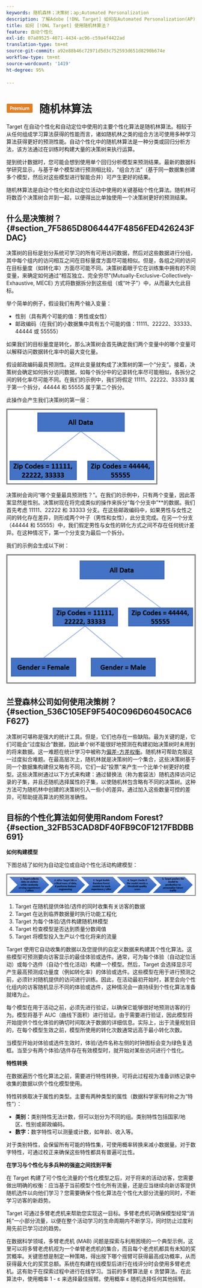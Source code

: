 ```yaml
---
keywords: 随机森林；决策树；ap;Automated Personalization
description: 了解Adobe [!DNL Target] 如何在Automated Personalization(AP)和自动目标活动中使用随机林算法。
title: 如何 [!DNL Target] 使用随机林算法？
feature: 自动个性化
exl-id: 07a89525-4071-4434-ac96-c59a4f4422ad
translation-type: tm+mt
source-git-commit: a92e88b46c72971d5d3c752593d651d8290b674e
workflow-type: tm+mt
source-wordcount: '1419'
ht-degree: 95%

---
```


# ![PREMIUM](/help/assets/premium.png) 随机林算法

Target 在自动个性化和自动定位中使用的主要个性化算法是随机林算法。相较于从任何组成学习算法获得的性能而言，诸如随机林之类的组合方法可使用多种学习算法获得更好的预测性能。自动个性化中的随机林算法是一种分类或回归分析方法，该方法通过在训练时构建大量的决策树来执行运算。

提到统计数据时，您可能会想到使用单个回归分析模型来预测结果。最新的数据科学研究显示，与基于单个模型进行预测相比较，“组合方法”（基于同一数据集创建多个模型，然后对这些模型进行智能合并）可产生更好的结果。

随机林算法是自动个性化和自动定位活动中使用的关键基础个性化算法。随机林可将数百个决策树合并到一起，以便得出比单独使用一个决策树更好的预测结果。

## 什么是决策树？{#section_7F5865D8064447F4856FED426243FDAC}

决策树的目标是划分系统可学习的所有可用访问数据，然后对这些数据进行分组，其中每个组内的访问相互之间在目标量度方面尽可能相似。但是，各组之间的访问在目标量度（如转化率）方面尽可能不同。决策树着眼于它在训练集中拥有的不同变量，来确定如何通过“相互独立、完全穷尽”(Mutually-Exclusive-Collectively-Exhaustive, MECE) 方式将数据拆分到这些组（或“叶子”）中，从而最大化此目标。

举个简单的例子，假设我们有两个输入变量：

* 性别（具有两个可能的值：男性或女性）
* 邮政编码（在我们的小数据集中具有五个可能的值：11111、22222、33333、44444 或 55555）

如果我们的目标量度是转化，那么决策树会首先确定我们两个变量中的哪个变量可以解释访问数据转化率中的最大变化量。

假设邮政编码最具预测性。这样此变量就构成了决策树的第一个“分支”。接着，决策树会确定如何拆分访问数据，如每个拆分中的记录转化率尽可能相似，各拆分之间的转化率尽可能不同。在我们的示例中，我们将假定 11111、22222、33333 属于第一个拆分，44444 和 55555 属于第二个拆分。

此操作会产生我们决策树的第一层：

![](assets/decsion_tree_1.png)

决策树会询问“哪个变量最具预测性？”。在我们的示例中，只有两个变量，因此答案显然是性别。决策树现在将完成类似的操作来拆分“每个分支中”**&#x200B;的数据。我们首先考虑 11111、22222 和 33333 分支。在这些邮政编码中，如果男性与女性之间的转化存在差异，则形成两个叶子（男性和女性），此分支完成。在另一个分支（44444 和 55555）中，我们假定男性与女性的转化方式之间不存在任何统计差异。在这种情况下，第一个分支变为最后一个拆分。

我们的示例会生成以下树：

![](assets/decsion_tree_2.png)

## 兰登森林公司如何使用决策树？{#section_536C105EF9F540C096D60450CAC6F627}

决策树可堪称是强大的统计工具。但是，它们也存在一些缺陷。最为关键的是，它们可能会“过度拟合”数据，因此单个树不能很好地预测在构建初始决策树时未用到的将来数据。这一难题在统计学习中被称为[偏差-方差权衡](https://en.wikipedia.org/wiki/Bias%E2%80%93variance_tradeoff)。随机林可帮助克服这一过度拟合难题。在最高层次上，随机林就是决策树的一个集合，这些决策树基于同一个数据集构建但又略有不同，它们一起“投票”来产生一个比单个树更好的模型。这些决策树通过以下方式来构建：通过替换法（称为套袋法）随机选择访问记录的子集，并且还随机选择属性的子集，以使随机林包含略有不同的决策树。这种方法可为随机林中创建的决策树引入一些小的差异。通过加入这些数量可控的差异，可帮助提高算法的预测准确性。

## 目标的个性化算法如何使用Random Forest?{#section_32FB53CAD8DF40FB9C0F1217FBDBB691}

**如何构建模型**

下图总结了如何为自动定位或自动个性化活动构建模型：

![](assets/random_forest_flow.png)

1. Target 在随机提供体验/选件的同时收集有关访客的数据
1. Target 在达到临界数据量时执行功能工程化
1. Target 为每个体验/选件构建随机林模型
1. Target 检查模型是否达到质量分数阈值
1. Target 将模型投入生产以个性化将来的流量

Target 使用它自动收集的数据以及您提供的自定义数据来构建其个性化算法。这些模型可预测要向访客显示的最佳体验或选件。通常，可为每个体验（自动定位活动）或每个选件（自动个性化活动）构建一个模型。然后，Target 会选择显示可产生最高预测成功量度（例如转化率）的体验或选件。这些模型在用于进行预测之前，必须针对随机提供的访问进行训练。因此，在活动最初开始时，甚至会向个性化组内的访客随机显示不同的体验或选件，这种情况会一直持续到个性化算法准备就绪为止。

每个模型在用于活动之前，必须先进行验证，以确保它能够很好地预测访客的行为。模型将基于 AUC（曲线下面积）进行验证。由于需要进行验证，因此模型将开始提供个性化体验的确切时间取决于数据的详细信息。实际上，出于流量规划目的，在每个模型生效之前，模型所使用的转化次数通常远高于最小转化次数。

当模型开始对体验或选件生效时，体验/选件名称左侧的时钟图标会变为绿色复选框。当至少有两个体验/选件存在有效模型时，就开始对某些访问进行个性化。

**特性转换**

在数据遍历个性化算法之前，需要进行特性转换，可将此过程视为准备训练记录中收集的数据以供个性化模型使用。

特性转换取决于属性的类型。主要有两种类型的属性（数据科学家有时称之为“特性”）：

* **类别：**&#x200B;类别特性无法计数，但可以划分为不同的组。类别特性包括国家/地区、性别或邮政编码。
* **数字：**&#x200B;数字特性可以测量或计数，如年龄、收入等。

对于类别特性，会保留所有可能的特性集，可使用概率转换来减小数据量。对于数字特性，可通过校正来确保这些特性都具有普遍可比性。

**在学习与个性化与多兵种的强盗之间找到平衡**

在 Target 构建了可个性化流量的个性化模型之后，对于将来的活动访客，您需要做出明确的权衡：应当基于当前模型个性化所有流量，还是应当继续向新访客提供随机选件以向他们学习？您需要确保个性化算法在个性化大部分流量的同时，不断学习访客的新趋势。

Target 可通过多臂老虎机来帮助您实现这一目标。多臂老虎机可确保模型经常“消耗”一小部分流量，以便在整个活动学习的生命周期内不断学习，同时防止过度利用先前已学习过的趋势。

在数据科学领域，多臂老虎机 (MAB) 问题是探索与利用困境的一个典型示例，这里可以将多臂老虎机视为一个单臂老虎机的集合，而且每个老虎机都具有未知的奖赏概率。关键思想是制定一种策略，得出按下哪个摇臂可获得最高成功概率，从而获得最大化的奖赏总额。系统在构建在线模型后进行在线评分时会使用多臂老虎机。这有助于在探索过程中进行在线学习。当前的多臂算法是 ε 贪婪算法。在此算法中，使用概率 1 - ε 来选择最佳摇臂。使用概率 ε 随机选择任何其他摇臂。
